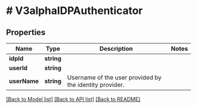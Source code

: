 # # V3alphaIDPAuthenticator

## Properties

Name | Type | Description | Notes
------------ | ------------- | ------------- | -------------
**idpId** | **string** |  |
**userId** | **string** |  |
**userName** | **string** | Username of the user provided by the identity provider. |

[[Back to Model list]](../../README.md#models) [[Back to API list]](../../README.md#endpoints) [[Back to README]](../../README.md)
